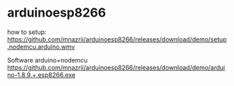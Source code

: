 # arduinoesp8266
how to setup:
https://github.com/mnazrii/arduinoesp8266/releases/download/demo/setup.nodemcu.arduino.wmv

Software arduino+nodemcu
https://github.com/mnazrii/arduinoesp8266/releases/download/demo/arduino-1.8.9.+.esp8266.exe
